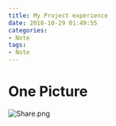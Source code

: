 ```yaml
---
title: My Project experience
date: 2018-10-29 01:49:55
categories:
- Note
tags:
- Note
---
```

# One Picture

![Share.png](https://s2.loli.net/2022/07/28/r7W1F8VOyv2CaTh.png)